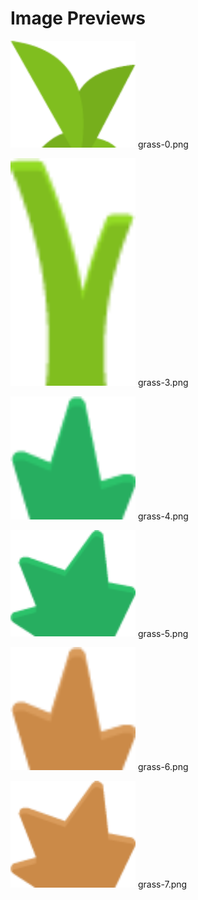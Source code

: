 # Image Previews

<img src="grass-0.png" width="200" /> grass-0.png<br>

<img src="grass-3.png" width="200" /> grass-3.png<br>

<img src="grass-4.png" width="200" /> grass-4.png<br>

<img src="grass-5.png" width="200" /> grass-5.png<br>

<img src="grass-6.png" width="200" /> grass-6.png<br>

<img src="grass-7.png" width="200" /> grass-7.png<br>


